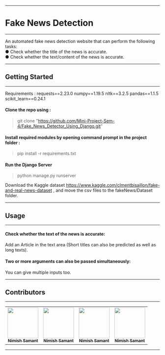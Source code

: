 ***
# Fake News Detection 
***
An automated fake news detection website that can perform the following
tasks: <br />
● Check whether the title of the news is accurate. <br />
● Check whether the text/content of the news is accurate.
***
## Getting Started
***
Requirements :
requests==2.23.0
numpy==1.19.5
nltk==3.2.5
pandas==1.1.5
scikit_learn==0.24.1

#### Clone the repo using :
>git clone "https://github.com/Mini-Project-Sem-4/Fake_News_Detector_Using_Django.git"

#### Install required modules by opening command prompt in the project folder :
>pip install -r requirements.txt

#### Run the Django Server
>python manage.py runserver

Download the Kaggle dataset https://www.kaggle.com/clmentbisaillon/fake-and-real-news-dataset , and move the csv files to the fakeNews/Dataset folder.
***
## Usage
***
#### Check whether the text of the news is accurate:
Add an Article in the text area (Short titles can also be predicted as well as long texts).
#### Two or more arguments can also be passed simultaneously:
You can give multiple inputs too.
***
## Contributors
***
<table>
	<tr>
		<td align="center">
			<a href="https://github.com/realhunter7869"> 
				<img src="https://avatars.githubusercontent.com/u/59429408" width="100px" alt="" /><br /> 
				<sub><b>Nimish Samant</b></sub> 
			</a>
		</td>
		<td align="center">
			<a href="https://github.com/realhunter7869"> 
				<img src="https://avatars.githubusercontent.com/u/59429408" width="100px" alt="" /><br /> 
				<sub><b>Nimish Samant</b></sub> 
			</a>
		</td>
		<td align="center">
			<a href="https://github.com/realhunter7869"> 
				<img src="https://avatars.githubusercontent.com/u/59429408" width="100px" alt="" /><br /> 
				<sub><b>Nimish Samant</b></sub> 
			</a>
		</td>
		<td align="center">
			<a href="https://github.com/realhunter7869"> 
				<img src="https://avatars.githubusercontent.com/u/59429408" width="100px" alt="" /><br /> 
				<sub><b>Nimish Samant</b></sub> 
			</a>
		</td>
	</tr>
</table>
<hr>
